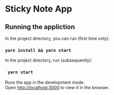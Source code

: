 # Sticky Note App

## Running the appliction

In the project directory, you can run (first time only):

### `yarn install && yarn start`

In the project directory, run (subsequently):

### ` yarn start`

Runs the app in the development mode.<br />
Open [http://localhost:3000](http://localhost:3000) to view it in the browser.

